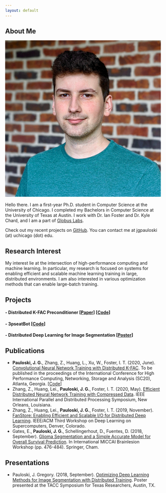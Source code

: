 ```yaml
---
layout: default
---
```


## About Me

<img class="profile-picture" src="static/headshot.jpg">

Hello there.
I am a first-year Ph.D. student in Computer Science at the University of Chicago.
I completed my Bachelors in Computer Science at the University of Texas at Austin.
I work with Dr. Ian Foster and Dr. Kyle Chard, and I am a part of [Globus Labs](https://labs.globus.org/).

Check out my recent projects on [GitHub](https://github.com/gpauloski).
You can contact me at jgpauloski (at) uchicago (dot) edu.

## Research Interest

My interest lie at the intersection of high-performance computing and machine learning.
In particular, my research is focused on systems for enabling efficient and scalable machine learning training in large, distributed environments.
I am also interested in various optimization methods that can enable large-batch training.

## Projects

#### - Distributed K-FAC Preconditioner \[[Paper](https://arxiv.org/pdf/2007.00784.pdf)\] \[[Code](https://github.com/gpauloski/kfac_pytorch)\]

#### - 3pseatBot \[[Code](https://github.com/gpauloski/3pseatBot)\]

#### - Distributed Deep Learning for Image Segmentation \[[Poster](https://gregpauloski.com/static/taccster_poster.pdf)\]

## Publications

- **Pauloski, J. G.**, Zhang, Z., Huang, L., Xu, W., Foster, I. T. (2020, June). [Convolutional Neural Network Training with Distributed K-FAC](https://arxiv.org/pdf/2007.00784). To be published in the proceedings of the International Conference for High Performance Computing, Networking, Storage and Analysis (SC20), Atlanta, Georgia. \[[Code](https://github.com/gpauloski/kfac_pytorch)\]
- Zhang, Z., Huang, Lei., **Pauloski, J. G.**, Foster, I. T. (2020, May). [Efficient Distributed Neural Network Training with Compressed Data](https://www.semanticscholar.org/paper/Efficient-I%2FO-for-Neural-Network-Training-with-Data-Zhang-Huang/a4f51d652d70bf2fb0e19985114841c23d9213d4). IEEE International Parallel and Distributed Processing Symposium, New Orleans, Louisiana.
- Zhang, Z., Huang, Lei., **Pauloski, J. G.**, Foster, I. T. (2019, November). [FanStore: Enabling Efficient and Scalable I/O for Distributed Deep Learning](https://ieeexplore.ieee.org/document/8945112). IEEE/ACM Third Workshop on Deep Learning on Supercomputers, Denver, Colorado.
- Gates, E., **Pauloski, J. G.**, Schellingerhout, D., Fuentes, D. (2018, September). [Glioma Segmentation and a Simple Accurate Model for Overall Survival Prediction](https://www.semanticscholar.org/paper/Glioma-Segmentation-and-a-Simple-Accurate-Model-for-Gates-Pauloski/e82763f9ab622e2a9243f6fedcf9e6acb5d82c78). In International MICCAI Brainlesion Workshop (pp. 476-484). Springer, Cham.

## Presentations

- Pauloski, J. Gregory. (2018, September). [Optimizing Deep Learning Methods for Image Segmentation with Distributed Training](https://gregpauloski.com/static/taccster_poster.pdf). Poster presented at the TACC Symposium for Texas Researchers, Austin, TX.
